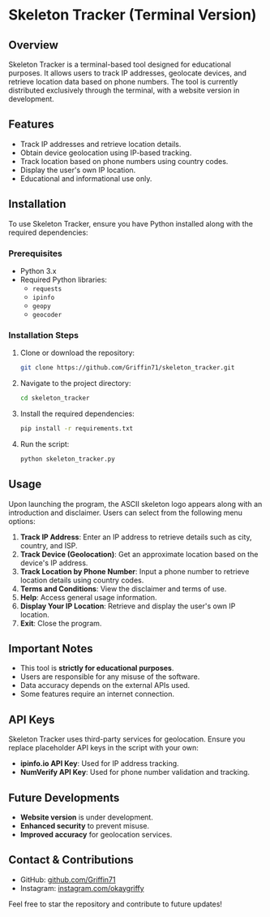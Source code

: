 # Skeleton Tracker (Terminal Version)

## Overview
Skeleton Tracker is a terminal-based tool designed for educational purposes. It allows users to track IP addresses, geolocate devices, and retrieve location data based on phone numbers. The tool is currently distributed exclusively through the terminal, with a website version in development.

## Features
- Track IP addresses and retrieve location details.
- Obtain device geolocation using IP-based tracking.
- Track location based on phone numbers using country codes.
- Display the user's own IP location.
- Educational and informational use only.

## Installation
To use Skeleton Tracker, ensure you have Python installed along with the required dependencies:

### Prerequisites
- Python 3.x
- Required Python libraries:
  - `requests`
  - `ipinfo`
  - `geopy`
  - `geocoder`

### Installation Steps
1. Clone or download the repository:
   ```sh
   git clone https://github.com/Griffin71/skeleton_tracker.git
   ```
2. Navigate to the project directory:
   ```sh
   cd skeleton_tracker
   ```
3. Install the required dependencies:
   ```sh
   pip install -r requirements.txt
   ```
4. Run the script:
   ```sh
   python skeleton_tracker.py
   ```

## Usage
Upon launching the program, the ASCII skeleton logo appears along with an introduction and disclaimer. Users can select from the following menu options:

1. **Track IP Address**: Enter an IP address to retrieve details such as city, country, and ISP.
2. **Track Device (Geolocation)**: Get an approximate location based on the device's IP address.
3. **Track Location by Phone Number**: Input a phone number to retrieve location details using country codes.
4. **Terms and Conditions**: View the disclaimer and terms of use.
5. **Help**: Access general usage information.
6. **Display Your IP Location**: Retrieve and display the user's own IP location.
7. **Exit**: Close the program.

## Important Notes
- This tool is **strictly for educational purposes**.
- Users are responsible for any misuse of the software.
- Data accuracy depends on the external APIs used.
- Some features require an internet connection.

## API Keys
Skeleton Tracker uses third-party services for geolocation. Ensure you replace placeholder API keys in the script with your own:
- **ipinfo.io API Key**: Used for IP address tracking.
- **NumVerify API Key**: Used for phone number validation and tracking.

## Future Developments
- **Website version** is under development.
- **Enhanced security** to prevent misuse.
- **Improved accuracy** for geolocation services.

## Contact & Contributions
- GitHub: [github.com/Griffin71](https://github.com/Griffin71)
- Instagram: [instagram.com/okaygriffy](https://instagram.com/okaygriffy)

Feel free to star the repository and contribute to future updates!

